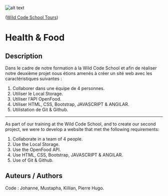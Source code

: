 ![alt text](https://i.ytimg.com/vi/lcno0yGvP7o/maxresdefault.jpg "Wild Code School")

([Wild Code School Tours](https://wildcodeschool.fr/tours/))

# Health & Food

## Description 

Dans le cadre de notre formation à la Wild Code School et afin de réaliser notre deuxième projet
nous étions amenés à créer un sité web avec les caractéristiques suivantes :

1. Collaborer dans une équipe de 4 personnes.
2. Utiliser le Local Storage.
3. Utiliser l'API OpenFood.
4. Utiliser HTML, CSS, Bootstrap, JAVASCRIPT & ANGILAR.
5. Utilistation de Git & Github.

_________________________________________________________________________________________________________________________________

As part of our training at the Wild Code School, and to create our second project,
we were to develop a website that met the following requirements:

1. Collaborate in a team of 4 people.
2. Use the Local Storage.
3. Use the OpenFood API.
4. Use HTML, CSS, Bootstrap, JAVASCRIPT & ANGILAR.
5. Use of Git & Github.

## Auteurs / Authors

Code : Johanne, Mustapha, Killian, Pierre Hugo.
